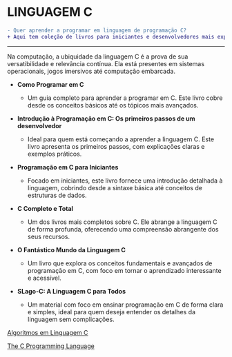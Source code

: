 # LINGUAGEM C


```diff
- Quer aprender a programar em linguagem de programação C? 
+ Aqui tem coleção de livros para iniciantes e desenvolvedores mais experientes que desejam aprimorar seus conhecimentos.
```


---

Na computação, a ubiquidade da linguagem C é a prova de sua versatibilidade e relevância contínua. Ela está presentes em sistemas operacionais, jogos imersivos até computação embarcada.

- **Como Programar em C**
  - Um guia completo para aprender a programar em C. Este livro cobre desde os conceitos básicos até os tópicos mais avançados.
  
- **Introdução à Programação em C: Os primeiros passos de um desenvolvedor**
  - Ideal para quem está começando a aprender a linguagem C. Este livro apresenta os primeiros passos, com explicações claras e exemplos práticos.
  
- **Programação em C para Iniciantes**
  - Focado em iniciantes, este livro fornece uma introdução detalhada à linguagem, cobrindo desde a sintaxe básica até conceitos de estruturas de dados.

- **C Completo e Total**
  - Um dos livros mais completos sobre C. Ele abrange a linguagem C de forma profunda, oferecendo uma compreensão abrangente dos seus recursos.

- **O Fantástico Mundo da Linguagem C**
  - Um livro que explora os conceitos fundamentais e avançados de programação em C, com foco em tornar o aprendizado interessante e acessível.

- **SLago-C: A Linguagem C para Todos**
  - Um material com foco em ensinar programação em C de forma clara e simples, ideal para quem deseja entender os detalhes da linguagem sem complicações.


[Algoritmos em Linguagem C](https://www.ime.usp.br/~pf/algoritmos-livro/)

[The C Programming Language](http://cslabcms.nju.edu.cn/problem_solving/images/c/cc/The_C_Programming_Language_%282nd_Edition_Ritchie_Kernighan%29.pdf)
